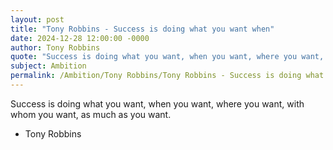 ```yaml
---
layout: post
title: "Tony Robbins - Success is doing what you want when"
date: 2024-12-28 12:00:00 -0000
author: Tony Robbins
quote: "Success is doing what you want, when you want, where you want, with whom you want, as much as you want."
subject: Ambition
permalink: /Ambition/Tony Robbins/Tony Robbins - Success is doing what you want when
---
```


Success is doing what you want, when you want, where you want, with whom you want, as much as you want.

- Tony Robbins
